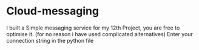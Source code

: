 # Cloud-messaging
I built a Simple messaging service for my 12th Project, you are free to optimise it. (for no reason i have used complicated alternatives)
Enter your connection string in the python file
